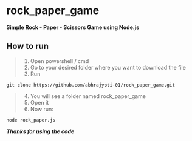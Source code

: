 # rock_paper_game
**Simple Rock - Paper - Scissors Game using Node.js**

## How to run
> 1. Open powershell / cmd
> 2. Go to your desired folder where you want to download the file
> 3. Run
```
git clone https://github.com/abhrajyoti-01/rock_paper_game.git
```
> 4. You will see a folder named rock_paper_game
> 5. Open it
> 6. Now run:
```
node rock_paper.js
```

***Thanks for using the code***

